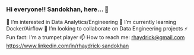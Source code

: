 ### Hi everyone!! Sandokhan, here... 👋

<!--
**Sandokhan/sandokhan** is a ✨ _special_ ✨ repository because its `README.md` (this file) appears on your GitHub profile.

Here are some ideas to get you started:-->

👀 I’m interested in Data Analytics/Engineering
🌱 I’m currently learning Docker/Airflow
💞️ I’m looking to collaborate on Data Engineering projects
⚡  Fun fact: I'm a trumpet player
📫 How to reach me:
rhaydrick@gmail.com
https://www.linkedin.com/in/rhaydrick-sandokhan
